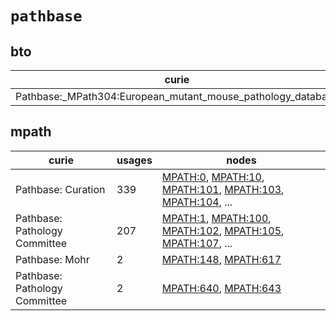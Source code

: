 # `pathbase`

## bto

| curie                                                       |   usages | nodes                                                     |
|-------------------------------------------------------------|----------|-----------------------------------------------------------|
| Pathbase:_MPath304:European_mutant_mouse_pathology_database |        1 | [BTO:0002939](http://purl.obolibrary.org/obo/BTO_0002939) |

## mpath

| curie                          |   usages | nodes                                                                                                                                                                                                                                                                              |
|--------------------------------|----------|------------------------------------------------------------------------------------------------------------------------------------------------------------------------------------------------------------------------------------------------------------------------------------|
| Pathbase: Curation             |      339 | [MPATH:0](http://purl.obolibrary.org/obo/MPATH_0), [MPATH:10](http://purl.obolibrary.org/obo/MPATH_10), [MPATH:101](http://purl.obolibrary.org/obo/MPATH_101), [MPATH:103](http://purl.obolibrary.org/obo/MPATH_103), [MPATH:104](http://purl.obolibrary.org/obo/MPATH_104), ...   |
| Pathbase: Pathology Committee  |      207 | [MPATH:1](http://purl.obolibrary.org/obo/MPATH_1), [MPATH:100](http://purl.obolibrary.org/obo/MPATH_100), [MPATH:102](http://purl.obolibrary.org/obo/MPATH_102), [MPATH:105](http://purl.obolibrary.org/obo/MPATH_105), [MPATH:107](http://purl.obolibrary.org/obo/MPATH_107), ... |
| Pathbase: Mohr                 |        2 | [MPATH:148](http://purl.obolibrary.org/obo/MPATH_148), [MPATH:617](http://purl.obolibrary.org/obo/MPATH_617)                                                                                                                                                                       |
| Pathbase: Pathology  Committee |        2 | [MPATH:640](http://purl.obolibrary.org/obo/MPATH_640), [MPATH:643](http://purl.obolibrary.org/obo/MPATH_643)                                                                                                                                                                       |

